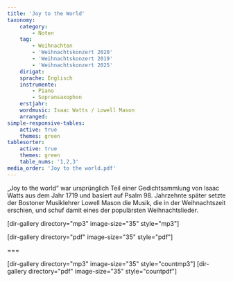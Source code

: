 ```yaml
---
title: 'Joy to the World'
taxonomy:
    category:
        - Noten
    tag:
        - Weihnachten
        - 'Weihnachtskonzert 2020'
        - 'Weihnachtskonzert 2019'
        - 'Weihnachtskonzert 2025'
    dirigat:
    sprache: Englisch
    instrumente: 
        - Piano
        - Sopransaxophon
    erstjahr:
    wordmusic: Isaac Watts / Lowell Mason
    arranged:
simple-responsive-tables:
    active: true
    themes: green
tablesorter:
    active: true
    themes: green
    table_nums: '1,2,3'
media_order: 'Joy to the world.pdf'
---
```


„Joy to the world“ war ursprünglich Teil einer Gedichtsammlung von Isaac Watts aus dem Jahr 1719 und basiert auf Psalm 98. Jahrzehnte später setzte der Bostoner Musiklehrer Lowell Mason die Musik, die in der Weihnachtszeit erschien, und schuf damit eines der populärsten Weihnachtslieder.


[dir-gallery directory="mp3" image-size="35" style="mp3"]

[dir-gallery directory="pdf" image-size="35" style="pdf"]

===

[dir-gallery directory="mp3" image-size="35" style="countmp3"]
[dir-gallery directory="pdf" image-size="35" style="countpdf"]